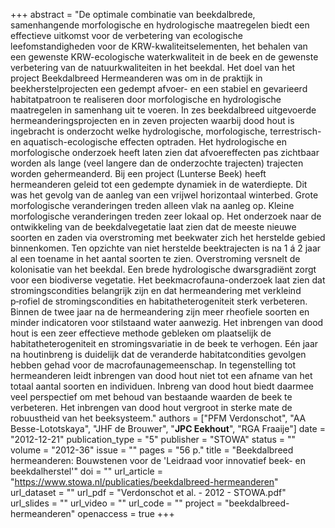 +++
abstract = "De optimale combinatie van beekdalbrede, samenhangende morfologische en hydrologische maatregelen biedt een effectieve uitkomst voor de verbetering van ecologische leefomstandigheden voor de KRW-kwaliteitselementen, het behalen van een gewenste KRW-ecologische waterkwaliteit in de beek en de gewenste verbetering van de natuurkwaliteiten in het beekdal. Het doel van het project Beekdalbreed Hermeanderen was om in de praktijk in beekherstelprojecten een gedempt afvoer- en een stabiel en gevarieerd habitatpatroon te realiseren door morfologische en hydrologische maatregelen in samenhang uit te voeren. In zes beekdalbreed uitgevoerde hermeanderingsprojecten en in zeven projecten waarbij dood hout is ingebracht is onderzocht welke hydrologische, morfologische, terrestrisch- en aquatisch-ecologische effecten optraden. Het hydrologische en morfologische onderzoek heeft laten zien dat afvoereffecten pas zichtbaar worden als lange (veel langere dan de onderzochte trajecten) trajecten worden gehermeanderd. Bij een project (Lunterse Beek) heeft hermeanderen geleid tot een gedempte dynamiek in de waterdiepte. Dit was het gevolg van de aanleg van een vrijwel horizontaal winterbed. Grote morfologische veranderingen treden alleen vlak na aanleg op. Kleine morfologische veranderingen treden zeer lokaal op. Het onderzoek naar de ontwikkeling van de beekdalvegetatie laat zien dat de meeste nieuwe soorten en zaden via overstroming met beekwater zich het herstelde gebied binnenkomen. Ten opzichte van niet herstelde beektrajecten is na 1 á 2 jaar al een toename in het aantal soorten te zien. Overstroming versnelt de kolonisatie van het beekdal. Een brede hydrologische dwarsgradiënt zorgt voor een biodiverse vegetatie. Het beekmacrofauna-onderzoek laat zien dat stromingscondities belangrijk zijn en dat hermeandering met verkleind p‑rofiel de stromingscondities en habitatheterogeniteit sterk verbeteren. Binnen de twee jaar na de hermeandering zijn meer rheofiele soorten en minder indicatoren voor stilstaand water aanwezig. Het inbrengen van dood hout is een zeer effectieve methode gebleken om plaatselijk de habitatheterogeniteit en stromingsvariatie in de beek te verhogen. Eén jaar na houtinbreng is duidelijk dat de veranderde habitatcondities gevolgen hebben gehad voor de macrofaunagemeenschap. In tegenstelling tot hermeanderen leidt inbrengen van dood hout niet tot een afname van het totaal aantal soorten en individuen. Inbreng van dood hout biedt daarmee veel perspectief om met behoud van bestaande waarden de beek te verbeteren. Het inbrengen van dood hout vergroot in sterke mate de robuustheid van het beeksysteem."
authors = ["PFM Verdonschot", "AA Besse-Lototskaya", "JHF de Brouwer", "**JPC Eekhout**", "RGA Fraaije"]
date = "2012-12-21"
publication_type = "5"
publisher = "STOWA"
status = ""
volume = "2012-36"
issue = ""
pages = "56 p."
title = "Beekdalbreed hermeanderen: Bouwstenen voor de 'Leidraad voor innovatief beek- en beekdalherstel'"
doi = ""
url_article = "https://www.stowa.nl/publicaties/beekdalbreed-hermeanderen"
url_dataset = ""
url_pdf = "Verdonschot et al. - 2012 - STOWA.pdf"
url_slides = ""
url_video = ""
url_code = ""
project = "beekdalbreed-hermeanderen"
openaccess = true
+++

